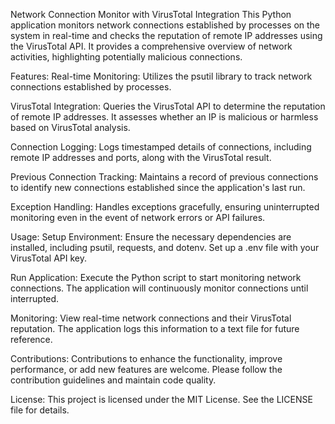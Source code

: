 Network Connection Monitor with VirusTotal Integration
This Python application monitors network connections established by processes on the system in real-time and checks the reputation of remote IP addresses using the VirusTotal API. It provides a comprehensive overview of network activities, highlighting potentially malicious connections.

Features:
Real-time Monitoring: Utilizes the psutil library to track network connections established by processes.

VirusTotal Integration: Queries the VirusTotal API to determine the reputation of remote IP addresses. It assesses whether an IP is malicious or harmless based on VirusTotal analysis.

Connection Logging: Logs timestamped details of connections, including remote IP addresses and ports, along with the VirusTotal result.

Previous Connection Tracking: Maintains a record of previous connections to identify new connections established since the application's last run.

Exception Handling: Handles exceptions gracefully, ensuring uninterrupted monitoring even in the event of network errors or API failures.

Usage:
Setup Environment: Ensure the necessary dependencies are installed, including psutil, requests, and dotenv. Set up a .env file with your VirusTotal API key.

Run Application: Execute the Python script to start monitoring network connections. The application will continuously monitor connections until interrupted.

Monitoring: View real-time network connections and their VirusTotal reputation. The application logs this information to a text file for future reference.

Contributions:
Contributions to enhance the functionality, improve performance, or add new features are welcome. Please follow the contribution guidelines and maintain code quality.

License:
This project is licensed under the MIT License. See the LICENSE file for details.
